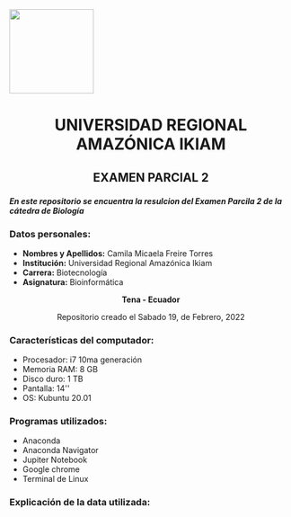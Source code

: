 <img src="https://www.agua.imdea.org/sites/default/files/images/news/2016-11/logo_ikiam.png" width="150">

# <p align="center">UNIVERSIDAD REGIONAL AMAZÓNICA IKIAM</p> 

## <p align="center">EXAMEN PARCIAL 2</p>

***En este repositorio se encuentra la resulcion del Examen Parcila 2 de la cátedra de Biología***

### Datos personales:

- **Nombres y Apellidos:** Camila Micaela Freire Torres
- **Institución:** Universidad Regional Amazónica Ikiam
- **Carrera:** Biotecnología
- **Asignatura:** Bioinformática 

**<p align="center"> Tena - Ecuador</p>**

<p align="center"> Repositorio creado el Sabado 19, de Febrero, 2022</p>
 
### Características del computador:

- Procesador: i7 10ma generación 
- Memoria RAM: 8 GB
- Disco duro: 1 TB
- Pantalla: 14''
- OS: Kubuntu 20.01

### Programas utilizados:

- Anaconda
- Anaconda Navigator 
- Jupiter Notebook
- Google chrome
- Terminal de Linux

### Explicación de la data utilizada:


